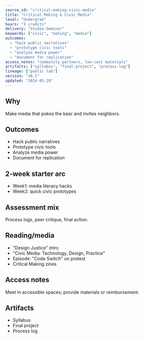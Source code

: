 ```yaml
---
course_id: "critical-making-civic-media"
title: "Critical Making & Civic Media"
level: "Undergrad"
hours: "3 credits"
delivery: "Studio-Seminar"
keywords: ["civic", "making", "media"]
outcomes:
  - "hack public narratives"
  - "prototype civic tools"
  - "analyze media power"
  - "document for replication"
access_notes: "community partners, low-cost materials"
artifacts: ["syllabus", "final-project", "process-log"]
lineage: ["public lab"]
version: "v0.1"
updated: "2024-05-29"
---
```


## Why
Make media that pokes the bear and invites neighbors.

## Outcomes
- Hack public narratives
- Prototype civic tools
- Analyze media power
- Document for replication

## 2-week starter arc
- Week1: media literacy hacks
- Week2: quick civic prototypes

## Assessment mix
Process logs, peer critique, final action.

## Reading/media
- "Design Justice" intro
- "Civic Media: Technology, Design, Practice"
- Episode: "Code Switch" on protest
- Critical Making zines

## Access notes
Meet in accessible spaces; provide materials or reimbursement.

## Artifacts
- Syllabus
- Final project
- Process log
